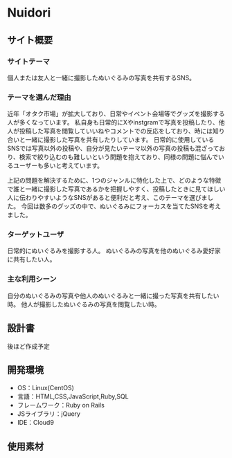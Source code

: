 # Nuidori

## サイト概要
### サイトテーマ
個人または友人と一緒に撮影したぬいぐるみの写真を共有するSNS。
​
### テーマを選んだ理由
近年「オタク市場」が拡大しており、日常やイベント会場等でグッズを撮影する人が多くなっています。
私自身も日常的にXやinstgramで写真を投稿したり、他人が投稿した写真を閲覧していいねやコメントでの反応をしており、時には知り合いと一緒に撮影した写真を共有したりしています。
日常的に使用しているSNSでは写真以外の投稿や、自分が見たいテーマ以外の写真の投稿も混ざっており、検索で絞り込むのも難しいという問題を抱えており、同様の問題に悩んでいるユーザーも多いと考えています。

上記の問題を解決するために、1つのジャンルに特化した上で、どのような特徴で誰と一緒に撮影した写真であるかを把握しやすく、投稿したときに見てほしい人に伝わりやすいようなSNSがあると便利だと考え、このテーマを選びました。
今回は数多のグッズの中で、ぬいぐるみにフォーカスを当てたSNSを考えました。

### ターゲットユーザ
日常的にぬいぐるみを撮影する人。
ぬいぐるみの写真を他のぬいぐるみ愛好家に共有したい人。

### 主な利用シーン
自分のぬいぐるみの写真や他人のぬいぐるみと一緒に撮った写真を共有したい時。
他人が撮影したぬいぐるみの写真を閲覧したい時。
​
## 設計書
後ほど作成予定
​
## 開発環境
- OS：Linux(CentOS)
- 言語：HTML,CSS,JavaScript,Ruby,SQL
- フレームワーク：Ruby on Rails
- JSライブラリ：jQuery
- IDE：Cloud9
​
## 使用素材
<!-- - 外部サービスの画像素材・音声素材を使用した場合は、必ずサービス名とURLを明記してください。 -->
<!-- - アプリケーションの実装に使用したgem/bootstrapのリファレンスなどの記載は不要です。 -->
<!-- - 使用しない場合は、使用素材の項目をREADMEから削除してください。 -->
<!-- - 架空の団体・題材を前提にポートフォリオを制作する場合、下記のテンプレートを当項目内に記載しましょう。 -->
<!-- 【テンプレート】 -->
<!-- 著作権を考慮し、架空のデータを扱う予定です。 -->
<!-- なお今後、実在するデータを利用する際には、事前に著作権保持者と契約を結んだ上で利用します。 -->

